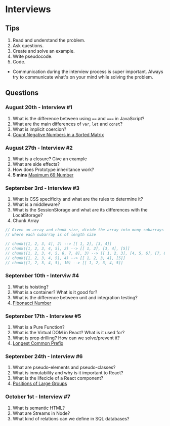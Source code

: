 # Interviews

## Tips

1. Read and understand the problem.
2. Ask questions.
3. Create and solve an example.
4. Write pseudocode.
5. Code.
- Communication during the interview process is super important. Always try to communicate what's on your mind while solving the problem.

## Questions

### August 20th - Interview #1

1. What is the difference between using `==` and `===` in JavaScript?
2. What are the main differences of `var`, `let` and `const`?
3. What is implicit coercion?
4. [Count Negative Numbers in a Sorted Matrix](https://leetcode.com/problems/count-negative-numbers-in-a-sorted-matrix/)

### August 27th - Interview #2

1. What is a closure? Give an example
1. What are side effects?
1. How does Prototype inheritance work?
1. **5 mins** [Maximum 69 Number](https://leetcode.com/problems/maximum-69-number/)

### September 3rd - Interview #3

1. What is CSS specificity and what are the rules to determine it?
1. What is a middleware?
1. What is the SessionStorage and what are its differences with the LocalStorage?
1. Chunk Array

```javascript
// Given an array and chunk size, divide the array into many subarrays
// where each subarray is of length size

// chunk([1, 2, 3, 4], 2) --> [[ 1, 2], [3, 4]]
// chunk([1, 2, 3, 4, 5], 2) --> [[ 1, 2], [3, 4], [5]]
// chunk([1, 2, 3, 4, 5, 6, 7, 8], 3) --> [[ 1, 2, 3], [4, 5, 6], [7, 8]]
// chunk([1, 2, 3, 4, 5], 4) --> [[ 1, 2, 3, 4], [5]]
// chunk([1, 2, 3, 4, 5], 10) --> [[ 1, 2, 3, 4, 5]]
```
### September 10th - Interviw #4

1. What is hoisting?
1. What is a container? What is it good for?
1. What is the difference between unit and integration testing?
1. [Fibonacci Number](https://leetcode.com/problems/fibonacci-number/)

### September 17th - Interview #5

1. What is a Pure Function?
1. What is the Virtual DOM in React? What is it used for?
1. What is prop drilling? How can we solve/prevent it?
1. [Longest Common Prefix](https://leetcode.com/problems/longest-common-prefix/)

### September 24th - Interview #6

1. What are pseudo-elements and pseudo-classes?
1. What is inmutability and why is it important to React?
1. What is the lifecicle of a React component?
1. [Positions of Large Groups](https://leetcode.com/problems/positions-of-large-groups/)

### October 1st - Interview #7

1. What is semantic HTML?
1. What are Streams in Node?
1. What kind of relations can we define in SQL databases?
